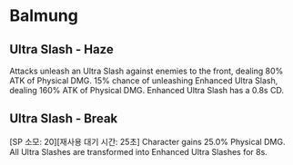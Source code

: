 # Balmung

## Ultra Slash - Haze

Attacks unleash an Ultra Slash against enemies to the front, dealing 80% ATK of Physical DMG. 15% chance of unleashing Enhanced Ultra Slash, dealing 160% ATK of Physical DMG. Enhanced Ultra Slash has a 0.8s CD.

## Ultra Slash - Break

[SP 소모: 20][재사용 대기 시간: 25초] Character gains 25.0% Physical DMG. All Ultra Slashes are transformed into Enhanced Ultra Slashes for 8s.
